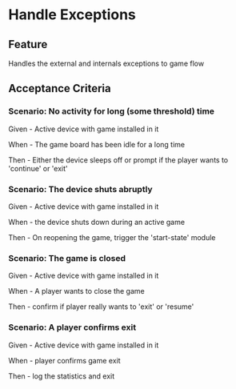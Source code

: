 # Handle Exceptions

## Feature

  Handles the external and internals exceptions to game flow
  
## Acceptance Criteria
  
### Scenario: No activity for long (some threshold) time
  
  Given - Active device with game installed in it
  
  When - The game board has been idle for a long time
  
  Then - Either the device sleeps off or
  prompt if the player wants to 'continue' or 'exit'
  
### Scenario: The device shuts abruptly

  Given - Active device with game installed in it
  
  When - the device shuts down during an active game
  
  Then - On reopening the game, trigger the 'start-state' module
  
### Scenario: The game is closed

  Given - Active device with game installed in it
  
  When - A player wants to close the game
  
  Then - confirm if player really wants to 'exit' or 'resume'
  
### Scenario: A player confirms exit

  Given - Active device with game installed in it
  
  When - player confirms game exit
  
  Then - log the statistics and exit
